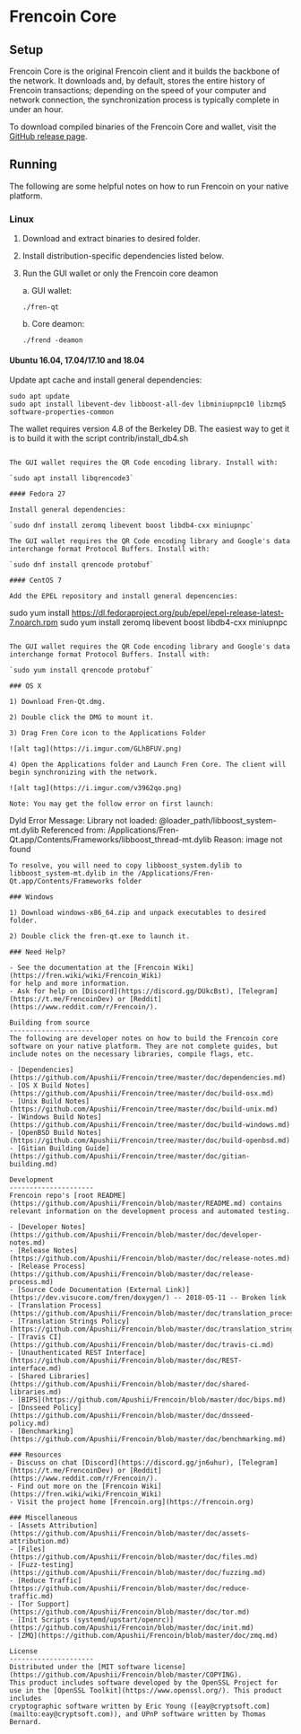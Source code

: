 Frencoin Core
==============

Setup
---------------------
Frencoin Core is the original Frencoin client and it builds the backbone of the network. It downloads and, by default, stores the entire history of Frencoin transactions; depending on the speed of your computer and network connection, the synchronization process is typically complete in under an hour.

To download compiled binaries of the Frencoin Core and wallet, visit the [GitHub release page](https://github.com/Apushii/Frencoin/releases).

Running
---------------------
The following are some helpful notes on how to run Frencoin on your native platform.

### Linux

1) Download and extract binaries to desired folder.

2) Install distribution-specific dependencies listed below.

3) Run the GUI wallet or only the Frencoin core deamon

   a. GUI wallet:

   `./fren-qt`

   b. Core deamon:

   `./frend -deamon`

#### Ubuntu 16.04, 17.04/17.10 and 18.04

Update apt cache and install general dependencies:

```
sudo apt update
sudo apt install libevent-dev libboost-all-dev libminiupnpc10 libzmq5 software-properties-common
```

The wallet requires version 4.8 of the Berkeley DB. The easiest way to get it is to build it with the script contrib/install_db4.sh


```

The GUI wallet requires the QR Code encoding library. Install with:

`sudo apt install libqrencode3`

#### Fedora 27

Install general dependencies:

`sudo dnf install zeromq libevent boost libdb4-cxx miniupnpc`

The GUI wallet requires the QR Code encoding library and Google's data interchange format Protocol Buffers. Install with:

`sudo dnf install qrencode protobuf`

#### CentOS 7

Add the EPEL repository and install general depencencies:

```
sudo yum install https://dl.fedoraproject.org/pub/epel/epel-release-latest-7.noarch.rpm
sudo yum install zeromq libevent boost libdb4-cxx miniupnpc
```

The GUI wallet requires the QR Code encoding library and Google's data interchange format Protocol Buffers. Install with:

`sudo yum install qrencode protobuf`

### OS X

1) Download Fren-Qt.dmg.

2) Double click the DMG to mount it.

3) Drag Fren Core icon to the Applications Folder

![alt tag](https://i.imgur.com/GLhBFUV.png)

4) Open the Applications folder and Launch Fren Core. The client will begin synchronizing with the network.

![alt tag](https://i.imgur.com/v3962qo.png)

Note: You may get the follow error on first launch:
```
Dyld Error Message:
  Library not loaded: @loader_path/libboost_system-mt.dylib
  Referenced from: /Applications/Fren-Qt.app/Contents/Frameworks/libboost_thread-mt.dylib
  Reason: image not found
```
To resolve, you will need to copy libboost_system.dylib to libboost_system-mt.dylib in the /Applications/Fren-Qt.app/Contents/Frameworks folder

### Windows

1) Download windows-x86_64.zip and unpack executables to desired folder.

2) Double click the fren-qt.exe to launch it.

### Need Help?

- See the documentation at the [Frencoin Wiki](https://fren.wiki/wiki/Frencoin_Wiki)
for help and more information.
- Ask for help on [Discord](https://discord.gg/DUkcBst), [Telegram](https://t.me/FrencoinDev) or [Reddit](https://www.reddit.com/r/Frencoin/).

Building from source
---------------------
The following are developer notes on how to build the Frencoin core software on your native platform. They are not complete guides, but include notes on the necessary libraries, compile flags, etc.

- [Dependencies](https://github.com/Apushii/Frencoin/tree/master/doc/dependencies.md)
- [OS X Build Notes](https://github.com/Apushii/Frencoin/tree/master/doc/build-osx.md)
- [Unix Build Notes](https://github.com/Apushii/Frencoin/tree/master/doc/build-unix.md)
- [Windows Build Notes](https://github.com/Apushii/Frencoin/tree/master/doc/build-windows.md)
- [OpenBSD Build Notes](https://github.com/Apushii/Frencoin/tree/master/doc/build-openbsd.md)
- [Gitian Building Guide](https://github.com/Apushii/Frencoin/tree/master/doc/gitian-building.md)

Development
---------------------
Frencoin repo's [root README](https://github.com/Apushii/Frencoin/blob/master/README.md) contains relevant information on the development process and automated testing.

- [Developer Notes](https://github.com/Apushii/Frencoin/blob/master/doc/developer-notes.md)
- [Release Notes](https://github.com/Apushii/Frencoin/blob/master/doc/release-notes.md)
- [Release Process](https://github.com/Apushii/Frencoin/blob/master/doc/release-process.md)
- [Source Code Documentation (External Link)](https://dev.visucore.com/fren/doxygen/) -- 2018-05-11 -- Broken link
- [Translation Process](https://github.com/Apushii/Frencoin/blob/master/doc/translation_process.md)
- [Translation Strings Policy](https://github.com/Apushii/Frencoin/blob/master/doc/translation_strings_policy.md)
- [Travis CI](https://github.com/Apushii/Frencoin/blob/master/doc/travis-ci.md)
- [Unauthenticated REST Interface](https://github.com/Apushii/Frencoin/blob/master/doc/REST-interface.md)
- [Shared Libraries](https://github.com/Apushii/Frencoin/blob/master/doc/shared-libraries.md)
- [BIPS](https://github.com/Apushii/Frencoin/blob/master/doc/bips.md)
- [Dnsseed Policy](https://github.com/Apushii/Frencoin/blob/master/doc/dnsseed-policy.md)
- [Benchmarking](https://github.com/Apushii/Frencoin/blob/master/doc/benchmarking.md)

### Resources
- Discuss on chat [Discord](https://discord.gg/jn6uhur), [Telegram](https://t.me/FrencoinDev) or [Reddit](https://www.reddit.com/r/Frencoin/).
- Find out more on the [Frencoin Wiki](https://fren.wiki/wiki/Frencoin_Wiki)
- Visit the project home [Frencoin.org](https://frencoin.org)

### Miscellaneous
- [Assets Attribution](https://github.com/Apushii/Frencoin/blob/master/doc/assets-attribution.md)
- [Files](https://github.com/Apushii/Frencoin/blob/master/doc/files.md)
- [Fuzz-testing](https://github.com/Apushii/Frencoin/blob/master/doc/fuzzing.md)
- [Reduce Traffic](https://github.com/Apushii/Frencoin/blob/master/doc/reduce-traffic.md)
- [Tor Support](https://github.com/Apushii/Frencoin/blob/master/doc/tor.md)
- [Init Scripts (systemd/upstart/openrc)](https://github.com/Apushii/Frencoin/blob/master/doc/init.md)
- [ZMQ](https://github.com/Apushii/Frencoin/blob/master/doc/zmq.md)

License
---------------------
Distributed under the [MIT software license](https://github.com/Apushii/Frencoin/blob/master/COPYING).
This product includes software developed by the OpenSSL Project for use in the [OpenSSL Toolkit](https://www.openssl.org/). This product includes
cryptographic software written by Eric Young ([eay@cryptsoft.com](mailto:eay@cryptsoft.com)), and UPnP software written by Thomas Bernard.
